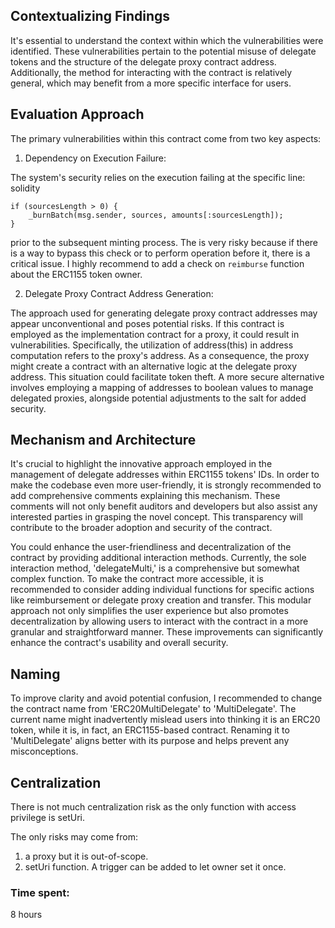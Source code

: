 ## Contextualizing Findings
It's essential to understand the context within which the vulnerabilities were identified. These vulnerabilities pertain to the potential misuse of delegate tokens and the structure of the delegate proxy contract address. Additionally, the method for interacting with the contract is relatively general, which may benefit from a more specific interface for users.

## Evaluation Approach
The primary vulnerabilities within this contract come from two key aspects:

1. Dependency on Execution Failure:

The system's security relies on the execution failing at the specific line:
solidity
````
if (sourcesLength > 0) {
    _burnBatch(msg.sender, sources, amounts[:sourcesLength]);
}
````
prior to the subsequent minting process. The is very risky because if there is a way to bypass this check or to perform operation before it, there is a critical issue. I highly recommend to add a check on `reimburse` function about the ERC1155 token owner.

2. Delegate Proxy Contract Address Generation:

The approach used for generating delegate proxy contract addresses may appear unconventional and poses potential risks. If this contract is employed as the implementation contract for a proxy, it could result in vulnerabilities. Specifically, the utilization of address(this) in address computation refers to the proxy's address. As a consequence, the proxy might create a contract with an alternative logic at the delegate proxy address. This situation could facilitate token theft. A more secure alternative involves employing a mapping of addresses to boolean values to manage delegated proxies, alongside potential adjustments to the salt for added security.

## Mechanism and Architecture
It's crucial to highlight the innovative approach employed in the management of delegate addresses within ERC1155 tokens' IDs. In order to make the codebase even more user-friendly, it is strongly recommended to add comprehensive comments explaining this mechanism. These comments will not only benefit auditors and developers but also assist any interested parties in grasping the novel concept. This transparency will contribute to the broader adoption and security of the contract.

You could enhance the user-friendliness and decentralization of the contract by providing additional interaction methods. Currently, the sole interaction method, 'delegateMulti,' is a comprehensive but somewhat complex function. To make the contract more accessible, it is recommended to consider adding individual functions for specific actions like reimbursement or delegate proxy creation and transfer. This modular approach not only simplifies the user experience but also promotes decentralization by allowing users to interact with the contract in a more granular and straightforward manner. These improvements can significantly enhance the contract's usability and overall security.

## Naming
To improve clarity and avoid potential confusion, I recommended to change the contract name from 'ERC20MultiDelegate' to 'MultiDelegate'. The current name might inadvertently mislead users into thinking it is an ERC20 token, while it is, in fact, an ERC1155-based contract. Renaming it to 'MultiDelegate' aligns better with its purpose and helps prevent any misconceptions.

## Centralization
There is not much centralization risk as the only function with access privilege is setUri.

The only risks may come from:
1. a proxy but it is out-of-scope.
2. setUri function. A trigger can be added to let owner set it once.



### Time spent:
8 hours